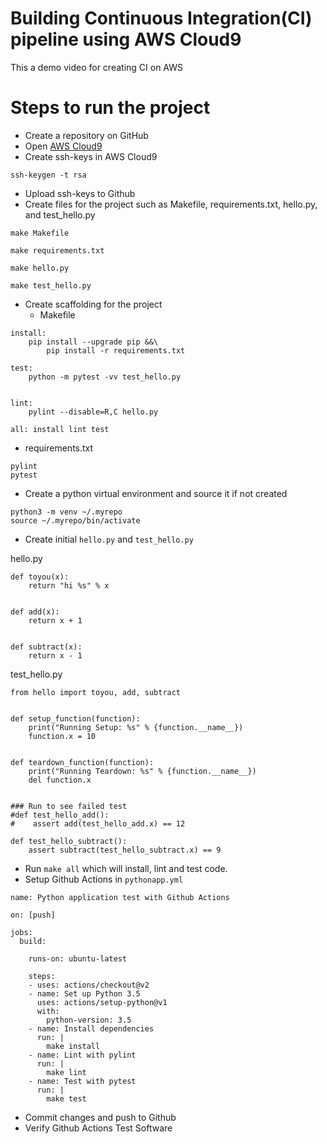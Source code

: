 # Building Continuous Integration(CI) pipeline using AWS Cloud9
This a demo video for creating CI on AWS

# Steps to run the project
* Create a repository on GitHub
* Open [AWS Cloud9](https://us-east-1.console.aws.amazon.com/cloud9control/home?region=us-east-1#/product)
* Create ssh-keys in AWS Cloud9

```ssh-keygen -t rsa```

* Upload ssh-keys to Github
* Create files for the project such as Makefile, requirements.txt, hello.py, and test_hello.py
  
```make Makefile```

```make requirements.txt```

```make hello.py```

```make test_hello.py```

* Create scaffolding for the project
  * Makefile

```
install:
	pip install --upgrade pip &&\
		pip install -r requirements.txt

test:
	python -m pytest -vv test_hello.py


lint:
	pylint --disable=R,C hello.py

all: install lint test
```

  * requirements.txt

```
pylint
pytest
```

* Create a python virtual environment and source it if not created

```
python3 -m venv ~/.myrepo
source ~/.myrepo/bin/activate
```

* Create initial ```hello.py``` and ```test_hello.py```

hello.py

```
def toyou(x):
    return "hi %s" % x


def add(x):
    return x + 1


def subtract(x):
    return x - 1
```

test_hello.py

```
from hello import toyou, add, subtract


def setup_function(function):
    print("Running Setup: %s" % {function.__name__})
    function.x = 10


def teardown_function(function):
    print("Running Teardown: %s" % {function.__name__})
    del function.x


### Run to see failed test
#def test_hello_add():
#    assert add(test_hello_add.x) == 12

def test_hello_subtract():
    assert subtract(test_hello_subtract.x) == 9
```

* Run ```make all``` which will install, lint and test code.
* Setup Github Actions in ```pythonapp.yml```
```
name: Python application test with Github Actions

on: [push]

jobs:
  build:

    runs-on: ubuntu-latest

    steps:
    - uses: actions/checkout@v2
    - name: Set up Python 3.5
      uses: actions/setup-python@v1
      with:
        python-version: 3.5
    - name: Install dependencies
      run: |
        make install
    - name: Lint with pylint
      run: |
        make lint
    - name: Test with pytest
      run: |
        make test
```
* Commit changes and push to Github
* Verify Github Actions Test Software
